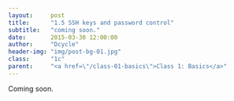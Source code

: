 ```yaml
---
layout:     post
title:      "1.5 SSH keys and password control"
subtitle:   "coming soon."
date:       2015-03-30 12:00:00
author:     "Dcycle"
header-img: "img/post-bg-01.jpg"
class:      "1c"
parent:     "<a href=\"/class-01-basics\">Class 1: Basics</a>"
---
```


Coming soon.
